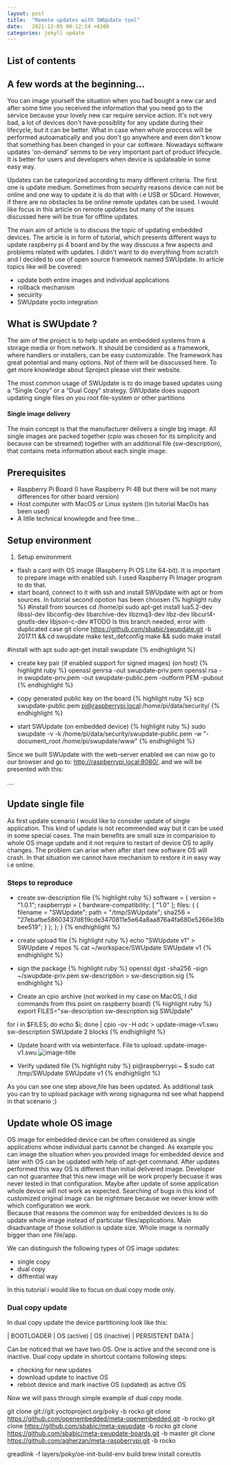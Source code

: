 ```yaml
---
layout: post
title:  "Remote updates with SWUpdate tool"
date:   2021-12-05 00:12:24 +0100
categories: jekyll update
---
```

## List of contents

## A few words at the beginning...
You can image yourself the situation when you had bought a new car and after some time you received the information that you need go to the service because your lovely new car require service action. It's not very bad, a lot of devices don't have possiblity for any update during their lifecycle, but it can be better. What in case when whole proccess will be performed autoamatically and you don't go anywhere and even don't know that something has been changed in your car software. Nowadays software updates 'on-demand' semms to be very important part of product lifecycle. It is better for users and developers when device is updateable in some easy way.

Updates can be categorized according to many different criteria. The first one is update medium. Sometimes from secuirity reasons device can not be online and one way to update it is do that with i.e USB or SDcard. However, if there are no obstacles to be online remote updates can be used. I would like focus in this article on remote updates but many of the issues discussed here will be true for offline updates.

The main aim of article is to discuss the topic of updating embedded devices. The article is in form of tutorial, which presents different ways to update raspberry pi 4 board and by the way disscuss a few aspects and problems related with updates. I didn't want to do everything from scratch and I decided to use of open source framework named SWUpdate. In article topics like will be covered:
* update both entire images and individual applications
* rollback mechanism
* secuirity 
* SWUpdate yocto integration

## What is SWUpdate ?
The aim of the project is to help update an embedded systems from a storage media or from network. It should be considerd as a framework, where handlers or installers, can be easy customizable. The framework has great potential and many options. Not of them will be disscussed here. To get more knowledge about Sproject please vist their website.

The most common usage of SWUpdate is to do image based updates using a “Single Copy” or a “Dual Copy” strategy. SWUpdate does support updating single files on you root file-system or other partitions

#### Single image delivery
The main concept is that the manufacturer delivers a single big image. All single images are packed together (cpio was chosen for its simplicity and because can be streamed) together with an additional file (sw-description), that contains meta information about each single image.

## Prerequisites
- Raspberry Pi Board (I have Raspberry Pi 4B but there will be not many differences for other board version)
- Host computer with MacOS or Linux system ()in tutorial MacOs has been used)
- A litlle technical knowlegde and free time...

## Setup environment
1. Setup environment
- flash a card with OS image (Raspberry Pi OS Lite 64-bit). It is important to prepare image with enabled ssh. I used Raspberry Pi Imager program to do that.
- start board, connect to it  with ssh and install SWUpdate with apt or from sources. In tutorial second opotion has been choosen
{% highlight ruby %}
#install from sources
cd /home/pi
sudo apt-get install lua5.2-dev libssl-dev libconfig-dev libarchive-dev libzmq3-dev libz-dev libcurl4-gnutls-dev libjson-c-dev
#TODO Is this branch needed, error with duplicated case
git clone https://github.com/sbabic/swupdate.git -b 2017.11 && cd swupdate
make test_defconfig
make && sudo make install

#install with apt
sudo apt-get install swupdate
{% endhighlight %}

- create key pair (if enabled support for signed images) (on host)
{% highlight ruby %}
openssl genrsa -out swupdate-priv.pem
openssl rsa -in swupdate-priv.pem -out swupdate-public.pem -outform PEM -pubout
{% endhighlight %}

- copy generated public key on the board
{% highlight ruby %}
scp swupdate-public.pem  pi@raspberrypi.local:/home/pi/data/security/
{% endhighlight %}

- start SWUpdate (on embedded device)
{% highlight ruby %}
sudo swupdate -v -k /home/pi/data/security/swupdate-public.pem -w "-document_root /home/pi/swupdate/www"
{% endhighlight %}

Since we built SWUpdate with the web-server enabled we can now go to our browser and go to:
http://raspberrypi.local:8080/, and we will be presented with this: 

....

## Update single file
As first update scenario I would like to consider update of single application. This kind of update is not recommended way but it can be used in some special cases. The main benefits are small size in comparision to whole OS image update and it not require to restart of device OS to aplly changes. The problem can arise when after start new software OS will crash. In that situation we cannot have mechanism to restore it in easy way i.e online.
 
### Steps to reproduce
- create sw-description file
{% highlight ruby %}
software =
{
    version = "1.0.1";
    raspberrypi = {
        hardware-compatibility: [ "1.0" ];
        files: (
            {
                filename = "SWUpdate";
                path = "/tmp/SWUpdate";
                sha256 = "27ebafbe58603437d819cde3470811e5e64a8aa876a4fa680e5266e36bbee519";
            }
        );
    };
}
{% endhighlight %}

- create upload file
{% highlight ruby %}
echo "SWUpdate v1" > SWUpdate
√ repos % cat ~/workspace/SWUpdate 
SWUpdate v1
{% endhighlight %}

- sign the package
{% highlight ruby %}
openssl dgst -sha256 -sign ~/swupdate-priv.pem sw-description > sw-description.sig
{% endhighlight %}

- Create an cpio archive (not worked in my case on MacOS, I did commands from this point on raspberry board)
{% highlight ruby %}
export FILES="sw-description sw-description.sig SWUpdate"

for i in $FILES; do echo $i; done | cpio -ov -H odc >  update-image-v1.swu
sw-description
SWUpdate
2 blocks
{% endhighlight %}

- Update board with via webinterface. File to upload: update-image-v1.swu
![image-title](/assets/images/SWUpdate_success.png)

- Verify updated file
{% highlight ruby %}
pi@raspberrypi:~ $ sudo cat /tmp/SWUpdate 
SWUpdate v1
{% endhighlight %}

As you can see one step above,file has been updated. As additional task you can try to upload package with wrong signagurea nd see what happend in that scenario ;)

## Update whole OS image
OS image for embedded device can be often considered as single applications whose individual parts cannot be changed. As example you can image the situation when you provided image for embedded device and later with OS can be updated with help of apt-get command. After updates performed this way OS is different than initial delivered image. Developer can not guarantee that this new image will be work properly becuase it was never tested in that configuration. Maybe after update of some application whole device will not work as expected. Searching of bugs in this kind of customized original image can be nightmare because we never know with which configuration we work.      
Because that reasons the common way for embedded devices is to do update whole image instead of particular files/applications. Main disadvantage of those solution is update size. Whole image is normally bigger than one file/app.

We can distinguish the following types of OS image updates:
- single copy
- dual copy
- diffrential way

In this tutorial i would like to focus on dual copy mode only.

### Dual copy update
In dual copy update the device partitioning look like this:

| BOOTLOADER | OS (active) | OS (inactive) | PERSISTENT DATA |

Can be noticed that we have two OS. One is active and the second one is inactive.
Dual copy update in shortcut contains following steps:
- checking for new updates
- download update to inactive OS
- reboot device and mark inactive OS (updated) as active OS

Now we will pass through simple example of dual copy mode.

git clone git://git.yoctoproject.org/poky -b rocko
git clone https://github.com/openembedded/meta-openembedded.git -b rocko
git clone https://github.com/sbabic/meta-swupdate -b rocko
git clone https://github.com/sbabic/meta-swupdate-boards.git -b master
git clone https://github.com/agherzan/meta-raspberrypi.git -b rocko

greadlink -f layers/poky/oe-init-build-env build
brew install coreutils




